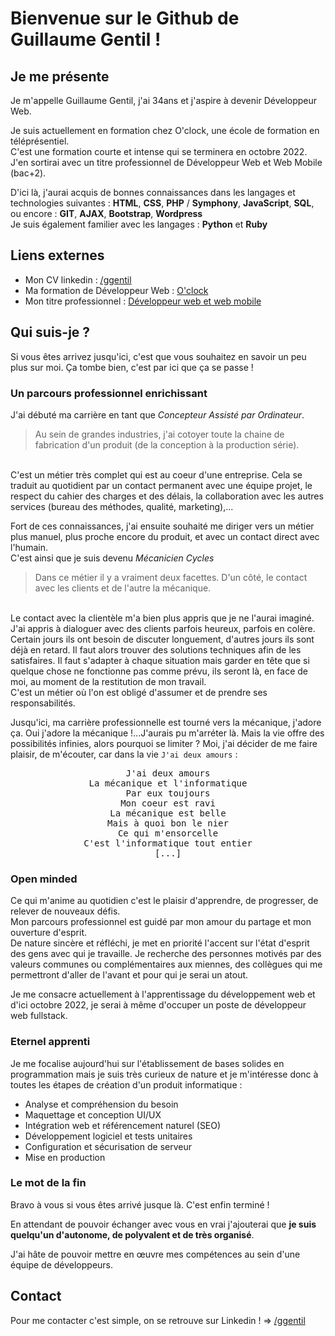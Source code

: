 # Bienvenue sur le Github de Guillaume Gentil !

## Je me présente

Je m'appelle Guillaume Gentil, j'ai 34ans et j'aspire à devenir Développeur Web.

Je suis actuellement en formation chez O'clock, une école de formation en téléprésentiel.
<br>
C'est une formation courte et intense qui se terminera en octobre 2022.
<br>
J'en sortirai avec un titre professionnel de Développeur Web et Web Mobile (bac+2).

D'ici là, j'aurai acquis de bonnes connaissances dans les langages et technologies suivantes : **HTML**, **CSS**, **PHP** / **Symphony**, **JavaScript**, **SQL**, ou encore : **GIT**, **AJAX**, **Bootstrap**, **Wordpress**
<br>
Je suis également familier avec les langages : **Python** et **Ruby**


## Liens externes

* Mon CV linkedin : [/ggentil](https://www.linkedin.com/in/ggentil/)
* Ma formation de Développeur Web : [O'clock](https://oclock.io/)
* Mon titre professionnel : [Développeur web et web mobile](https://www.francecompetences.fr/recherche/rncp/31114/)

## Qui suis-je ?

Si vous êtes arrivez jusqu'ici, c'est que vous souhaitez en savoir un peu plus sur moi. Ça tombe bien, c'est par ici que ça se passe !

### Un parcours professionnel enrichissant

J'ai débuté ma carrière en tant que *Concepteur Assisté par Ordinateur*.
> Au sein de grandes industries, j'ai cotoyer toute la chaine de fabrication d'un produit (de la conception à la production série).
<br>
C'est un métier très complet qui est au coeur d'une entreprise. Cela se traduit au quotidient par un contact permanent avec une équipe projet, le respect du cahier des charges et des délais, la collaboration avec les autres services (bureau des méthodes, qualité, marketing),...

Fort de ces connaissances, j'ai ensuite souhaité me diriger vers un métier plus manuel, plus proche encore du produit, et avec un contact direct avec l'humain.
<br>
C'est ainsi que je suis devenu *Mécanicien Cycles*
> Dans ce métier il y a vraiment deux facettes. D'un côté, le contact avec les clients et de l'autre la mécanique.
<br>
Le contact avec la clientèle m'a bien plus appris que je ne l'aurai imaginé.
<br>
J'ai appris à dialoguer avec des clients parfois heureux, parfois en colère. Certain jours ils ont besoin de discuter longuement, d'autres jours ils sont déjà en retard. Il faut alors trouver des solutions techniques afin de les satisfaires. Il faut s'adapter à chaque situation mais garder en tête que si quelque chose ne fonctionne pas comme prévu, ils seront là, en face de moi, au moment de la restitution de mon travail.
<br>
C'est un métier où l'on est obligé d'assumer et de prendre ses responsabilités.

Jusqu'ici, ma carrière professionnelle est tourné vers la mécanique, j'adore ça. Oui j'adore la mécanique !...J'aurais pu m'arréter là. Mais la vie offre des possibilités infinies, alors pourquoi se limiter ? Moi, j'ai décider de me faire plaisir, de m'écouter, car dans la vie `J'ai deux amours` :
<pre align="center">
J'ai deux amours
La mécanique et l'informatique
Par eux toujours
Mon coeur est ravi
La mécanique est belle
Mais à quoi bon le nier
Ce qui m'ensorcelle
C'est l'informatique tout entier
[...]
</pre>

### Open minded

Ce qui m'anime au quotidien c'est le plaisir d'apprendre, de progresser, de relever de nouveaux défis.
<br>
Mon parcours professionnel est guidé par mon amour du partage et mon ouverture d'esprit.
<br>
De nature sincère et réfléchi, je met en priorité l'accent sur l'état d'esprit des gens avec qui je travaille. Je recherche des personnes motivés par des valeurs communes ou complémentaires aux miennes, des collègues qui me permettront d'aller de l'avant et pour qui je serai un atout.

Je me consacre actuellement à l'apprentissage du développement web et d'ici octobre 2022, je serai à même d'occuper un poste de développeur web fullstack.

### Eternel apprenti

Je me focalise aujourd'hui sur l'établissement de bases solides en programmation mais je suis très curieux de nature et je m'intéresse donc à toutes les étapes de création d'un produit informatique :
* Analyse et compréhension du besoin
* Maquettage et conception UI/UX
* Intégration web et référencement naturel (SEO)
* Développement logiciel et tests unitaires
* Configuration et sécurisation de serveur
* Mise en production

### Le mot de la fin

Bravo à vous si vous êtes arrivé jusque là. C'est enfin terminé !

En attendant de pouvoir échanger avec vous en vrai j'ajouterai que **je suis quelqu'un d'autonome, de polyvalent et de très organisé**.

J'ai hâte de pouvoir mettre en œuvre mes compétences au sein d'une équipe de développeurs.

## Contact

Pour me contacter c'est simple, on se retrouve sur Linkedin !  =>  [/ggentil](https://www.linkedin.com/in/ggentil/)
